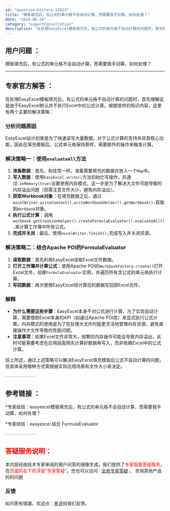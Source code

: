 ```yaml
---
id: "question-history-15923"
title: "模板填充后，有公式的单元格不会自动计算，而需要我手动算，如何处理？"
date: "2024-06-26"
category: "expertConsultation"
description: "在处理EasyExcel模板填充后，有公式的单元格不自动计算的问题时，首先理解这是由于EasyExcel默认并不执行Excel中的公式计算。根据提供的知识内容，这里有两个主要的解决策略：### 分析问题原因EasyExcel设计初衷是为了快速读写大量数据，对于公式计算的支持并非其核心功能，因此在填充"
---
```


## 用户问题 ： 
 模板填充后，有公式的单元格不会自动计算，而需要我手动算，如何处理？  

---------------
## 专家官方解答 ：

在处理EasyExcel模板填充后，有公式的单元格不自动计算的问题时，首先理解这是由于EasyExcel默认并不执行Excel中的公式计算。根据提供的知识内容，这里有两个主要的解决策略：

### 分析问题原因
EasyExcel设计初衷是为了快速读写大量数据，对于公式计算的支持并非其核心功能，因此在填充模板后，公式单元格保持原样，需要额外的操作来触发计算。

### 解决策略一：使用`evaluateAll`方法
1. **准备数据**：首先，和往常一样，准备需要填充的数据并放入一个`Map`中。
2. **写入数据**：使用`EasyExcel.write()`方法初始化写操作，并通过`.inMemory(true)`设置使用内存模式，这一步是为了解决大文件可能导致的内存溢出问题（但需注意文件大小，避免内存溢出）。
3. **获取Workbook对象**：在填充数据之后，通过`excelWriter.writeContext().writeWorkbookHolder().getWorkbook();`获取到`Workbook`对象。
4. **执行公式计算**：调用`workbook.getCreationHelper().createFormulaEvaluator().evaluateAll();`来计算工作簿中所有公式。
5. **完成并关闭**：最后，使用`excelWriter.finish();`完成写入并关闭资源。

### 解决策略二：结合Apache POI的FormulaEvaluator
1. **读取数据**：首先利用EasyExcel读取Excel文件数据。
2. **打开工作簿并计算公式**：使用Apache POI的`WorkbookFactory.create()`打开Excel文件，创建`FormulaEvaluator`实例，并遍历所有含公式的单元格执行计算。
3. **写回数据**：再次使用EasyExcel将计算后的数据写回原Excel文件。

### 解释
- **为什么需要这些步骤**：EasyExcel本身不对公式进行计算，为了实现自动计算，需要借助Excel本身的API（如通过Apache POI库）来显式执行公式计算。内存模式的使用是为了在处理大文件时能更灵活地管理内存资源，避免直接操作大文件导致的性能问题。
- **注意事项**：如果Excel文件非常大，频繁的内存操作可能会导致内存溢出，此时可能需要考虑在应用层面预先计算好数据再写入，而非依赖Excel中的公式计算。

综上所述，通过上述策略可以解决EasyExcel填充模板后公式不自动计算的问题，但具体采用哪种方式需根据实际应用场景和文件大小来决定。


<font color="#949494">---------------</font> 


## 参考链接 ：

*专家经验：easyexcel模板填充后，有公式的单元格不会自动计算，而需要我手动算，如何处理？ 
 
 *专家经验：easyexcel 结合 FormulaEvaluator 


 <font color="#949494">---------------</font> 
 


## <font color="#FF0000">答疑服务说明：</font> 

本内容经由技术专家审阅的用户问答的镜像生成，我们提供了<font color="#FF0000">专家智能答疑服务</font>，在<font color="#FF0000">页面的右下的浮窗”专家答疑“</font>。您也可以访问 : [全局专家答疑](https://answer.opensource.alibaba.com/docs/intro) 。 咨询其他产品的的问题

### 反馈
如问答有错漏，欢迎点：[差评](https://ai.nacos.io/user/feedbackByEnhancerGradePOJOID?enhancerGradePOJOId=15925)给我们反馈。

